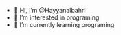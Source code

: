 - 👋 Hi, I’m @Hayyanalbahri
- 👀 I’m interested in programing
- 🌱 I’m currently learning programing

<!---
Hayyanalbahri/Hayyanalbahri is a ✨ special ✨ repository because its `README.md` (this file) appears on your GitHub profile.
You can click the Preview link to take a look at your changes.
--->
